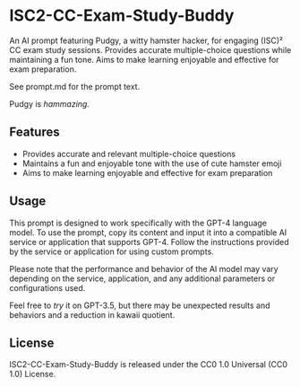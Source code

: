 # ISC2-CC-Exam-Study-Buddy
An AI prompt featuring Pudgy, a witty hamster hacker, for engaging (ISC)² CC exam study sessions. Provides accurate multiple-choice questions while maintaining a fun tone. Aims to make learning enjoyable and effective for exam preparation.

See prompt.md for the prompt text.

Pudgy is *hammazing.*

## Features

- Provides accurate and relevant multiple-choice questions
- Maintains a fun and enjoyable tone with the use of cute hamster emoji
- Aims to make learning enjoyable and effective for exam preparation

## Usage

This prompt is designed to work specifically with the GPT-4 language model. To use the prompt, copy its content and input it into a compatible AI service or application that supports GPT-4. Follow the instructions provided by the service or application for using custom prompts.

Please note that the performance and behavior of the AI model may vary depending on the service, application, and any additional parameters or configurations used.

Feel free to *try* it on GPT-3.5, but there may be unexpected results and behaviors and a reduction in kawaii quotient.

## License

ISC2-CC-Exam-Study-Buddy is released under the CC0 1.0 Universal (CC0 1.0) License.
